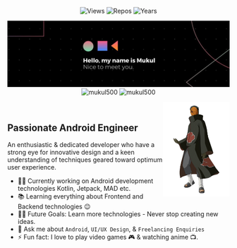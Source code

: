 
<!-- see https://github.com/antonkomarev/github-profile-views-counter and https://pufler.dev/git-badges/ -->
<p align="center">
  <img src="https://komarev.com/ghpvc/?username=mukul500&label=Visitors&style=flat-square&color=89c8a6" alt="Views">
  <img src="https://badges.pufler.dev/repos/mukul500?style=flat-square&color=6182e7" alt="Repos"></a>
  <img src="https://badges.pufler.dev/years/mukul500?style=flat-square&color=fc7c42" alt="Years"></a>
</p>
<img src="https://github.com/mukul500/mukul500/raw/main/assets/readme_header.jfif">
<div align="center">
  <img height="150em" src="https://github-readme-stats.vercel.app/api?username=mukul500&show_icons=true&hide_border=true&theme=dark" alt="mukul500">
  <img height="150em" src="https://github-readme-streak-stats.herokuapp.com?user=mukul500&theme=dark-smoky&date_format=M%20j%5B%2C%20Y%5D&background=151515" alt="mukul500">
</div>

<a href="#"><img width="30%" height="auto" align="right" src="https://github.com/mukul500/mukul500/raw/main/assets/obito.png" /></a>

<br>

## Passionate Android Engineer
An enthusiastic & dedicated developer who have a strong eye for innovative design and a keen understanding of techniques geared toward optimum user experience.

* 👨‍💻 Currently working on Android development technologies Kotlin, Jetpack, MAD etc.
* 📚 Learning everything about Frontend and Backend technologies 😉
* 💪🏼 Future Goals: Learn more technologies - Never stop creating new ideas.
*  💬 Ask me about ``Android``, ``UI/UX Design``,   & ``Freelancing Enquiries``
* ⚡ Fun fact: I love to play video games 🎮 & watching anime 📺.
